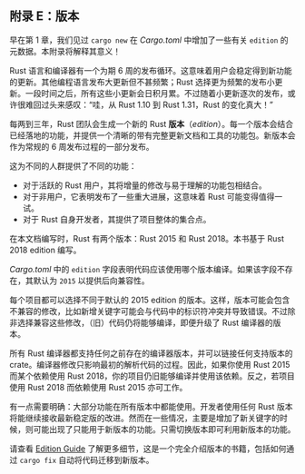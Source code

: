 ## 附录 E：版本

早在第 1 章，我们见过 `cargo new` 在 *Cargo.toml* 中增加了一些有关 `edition` 的元数据。本附录将解释其意义！

Rust 语言和编译器有一个为期 6 周的发布循环。这意味着用户会稳定得到新功能的更新。其他编程语言发布大更新但不甚频繁；Rust 选择更为频繁的发布小更新。一段时间之后，所有这些小更新会日积月累。不过随着小更新逐次的发布，或许很难回过头来感叹：“哇，从 Rust 1.10 到 Rust 1.31，Rust 的变化真大！”

每两到三年，Rust 团队会生成一个新的 Rust **版本**（*edition*）。每一个版本会结合已经落地的功能，并提供一个清晰的带有完整更新文档和工具的功能包。新版本会作为常规的 6 周发布过程的一部分发布。

这为不同的人群提供了不同的功能：

* 对于活跃的 Rust 用户，其将增量的修改与易于理解的功能包相结合。
* 对于非用户，它表明发布了一些重大进展，这意味着 Rust 可能变得值得一试。
* 对于 Rust 自身开发者，其提供了项目整体的集合点。

在本文档编写时，Rust 有两个版本：Rust 2015 和 Rust 2018。本书基于 Rust 2018 edition 编写。

*Cargo.toml* 中的 `edition` 字段表明代码应该使用哪个版本编译。如果该字段不存在，其默认为 `2015` 以提供后向兼容性。

每个项目都可以选择不同于默认的 2015 edition 的版本。这样，版本可能会包含不兼容的修改，比如新增关键字可能会与代码中的标识符冲突并导致错误。不过除非选择兼容这些修改，（旧）代码仍将能够编译，即便升级了 Rust 编译器的版本。

所有 Rust 编译器都支持任何之前存在的编译器版本，并可以链接任何支持版本的 crate。编译器修改只影响最初的解析代码的过程。因此，如果你使用 Rust 2015 而某个依赖使用 Rust 2018，你的项目仍旧能够编译并使用该依赖。反之，若项目使用 Rust 2018 而依赖使用 Rust 2015 亦可工作。

有一点需要明确：大部分功能在所有版本中都能使用。开发者使用任何 Rust 版本将能继续接收最新稳定版的改进。然而在一些情况，主要是增加了新关键字的时候，则可能出现了只能用于新版本的功能。只需切换版本即可利用新版本的功能。

请查看 [Edition Guide](https://rust-lang-nursery.github.io/edition-guide/) 了解更多细节，这是一个完全介绍版本的书籍，包括如何通过 `cargo fix` 自动将代码迁移到新版本。
